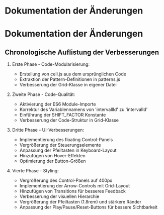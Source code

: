 # Dokumentation der Änderungen

# Dokumentation der Änderungen

## Chronologische Auflistung der Verbesserungen

1. Erste Phase - Code-Modularisierung:

   - Erstellung von cell.js aus dem ursprünglichen Code
   - Extraktion der Pattern-Definitionen in patterns.js
   - Verbesserung der Grid-Klasse in eigener Datei

2. Zweite Phase - Code-Qualität:

   - Aktivierung der ES6 Module-Importe
   - Korrektur des Variablennamens von 'intervallId' zu 'intervalId'
   - Einführung der SHIFT_FACTOR Konstante
   - Verbesserung der Code-Struktur in Grid-Klasse

3. Dritte Phase - UI-Verbesserungen:

   - Implementierung des floating Control-Panels
   - Vergrößerung der Steuerungselemente
   - Anpassung der Pfeiltasten in Keyboard-Layout
   - Hinzufügen von Hover-Effekten
   - Optimierung der Button-Größen

4. Vierte Phase - Styling:
   - Vergrößerung des Control-Panels auf 400px
   - Implementierung der Arrow-Controls mit Grid-Layout
   - Hinzufügen von Transitions für besseres Feedback
   - Verbesserung der visuellen Hierarchie
   - Vergrößerung der Pfeiltasten (1.8rem) und stärkere Ränder
   - Anpassung der Play/Pause/Reset-Buttons für bessere Sichtbarkeit
